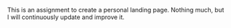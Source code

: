 This is an assignment to create a personal landing page. Nothing much, but I will continuously update and improve it.